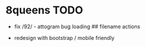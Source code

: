 # 8queens TODO

* fix /92/ - attogram bug loading ## filename actions

* redesign with bootstrap / mobile friendly

